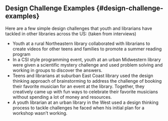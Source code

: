 ## Design Challenge Examples {#design-challenge-examples}

Here are a few simple design challenges that youth and librarians have tackled in other libraries across the US: (taken from interviews)

*   Youth at a rural Northeastern library collaborated with librarians to create videos for other teens and families to promote a summer reading program
*   In a CSI style programming event, youth at an urban Midwestern library were given a scientific mystery challenge and used problem solving and working in groups to discover the answers.
*   Teens and librarians at suburban East Coast library used the design thinking approach of brainstorming to address the challenge of booking their favorite musician for an event at the library. Together, they creatively came up with fun ways to celebrate their favorite musicians without spending a lot of money and resources.
*   A youth librarian at an urban library in the West used a design thinking process to tackle challenges he faced when his initial plan for a workshop wasn’t working.